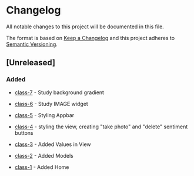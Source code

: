 # Changelog

All notable changes to this project will be documented in this file.

The format is based on [Keep a Changelog](http://keepachangelog.com/en/1.0.0/)
and this project adheres to [Semantic Versioning](http://semver.org/spec/v2.0.0.html).

## [Unreleased]

### Added

- [class-7](https://www.youtube.com/watch?v=Tb6-57m7AMA&list=PLgQHOfYMaGIX0qH2G_BDkO5HWeDJoZIfu&index=14&ab_channel=Dotcode) - Study background gradient

- [class-6](https://www.youtube.com/watch?v=dkaDWFWZU-Q&list=PLgQHOfYMaGIX0qH2G_BDkO5HWeDJoZIfu&index=13&ab_channel=Dotcode) - Study IMAGE widget

- [class-5](https://www.youtube.com/watch?v=JzrTgxNN4Tg&list=PLgQHOfYMaGIX0qH2G_BDkO5HWeDJoZIfu&index=12&ab_channel=Dotcode) - Styling Appbar

- [class-4](https://www.youtube.com/watch?v=EKS954a3cYM&list=PLgQHOfYMaGIX0qH2G_BDkO5HWeDJoZIfu&index=11&ab_channel=Dotcode) - styling the view, creating "take photo" and "delete" sentiment buttons

- [class-3](https://www.youtube.com/watch?v=Fa-MzGpWwt4&list=PLgQHOfYMaGIX0qH2G_BDkO5HWeDJoZIfu&index=10&ab_channel=Dotcode) - Added Values in View

- [class-2](https://www.youtube.com/watch?v=QhTeUX_f0QU&list=PLgQHOfYMaGIX0qH2G_BDkO5HWeDJoZIfu&index=9&ab_channel=Dotcode) - Added Models 

- [class-1](https://www.youtube.com/watch?v=A2k290Fj_UA&list=PLgQHOfYMaGIX0qH2G_BDkO5HWeDJoZIfu&index=9&ab_channel=Dotcode) - Added Home 

